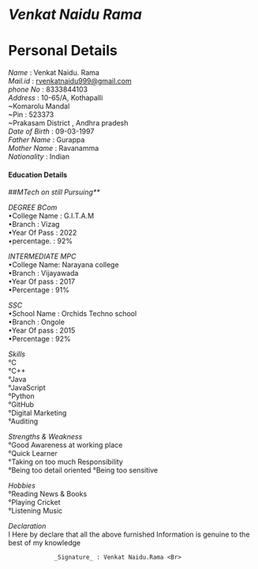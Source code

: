 # _Venkat Naidu Rama_
# Personal Details
 _Name_    : Venkat Naidu. Rama <Br>
 _Mail.id_ : rvenkatnaidu999@gmail.com <Br>
 _phone No_ : 8333844103 <Br>
 _Address_ : 10-65/A, Kothapalli <Br>
                   ~Komarolu Mandal <Br>
                   ~Pin : 523373 <Br>
            ~Prakasam District , Andhra pradesh <Br>
_Date of Birth_ : 09-03-1997 <Br>
_Father Name_ : Gurappa <Br>
_Mother Name_ : Ravanamma <Br>
_Nationality_ : Indian <Br>
  #### Education Details
 ##_MTech on still Pursuing**_ <Br>

_DEGREE_ _BCom_ <Br>
  •College Name : G.I.T.A.M <Br>
  •Branch       : Vizag <Br>
  •Year Of Pass : 2022 <Br>
  •percentage.  : 92%
  
_INTERMEDIATE_ _MPC_<Br>
 •College Name: Narayana college <Br>
 •Branch       : Vijayawada <Br>
 •Year Of pass : 2017 <Br>
 •Percentage   : 91% 

_SSC_ <Br>
•School Name : Orchids Techno school <Br>
•Branch : Ongole <Br>
•Year Of pass : 2015 <Br>
•Percentage : 92%

_Skills_ <Br>
°C <Br>
°C++ <Br>
°Java <Br>
°JavaScript <Br>
°Python <Br>
°GitHub <Br>
°Digital Marketing <Br>
°Auditing <Br>


_Strengths & Weakness_ <Br>
°Good Awareness at working place <Br>
°Quick Learner <Br>
°Taking on too much Responsibility <Br>
°Being too detail oriented
°Being too sensitive

_Hobbies_ <Br>
°Reading News & Books <Br>
°Playing Cricket <Br>
°Listening Music <Br>

_Declaration_ <Br>
 I Here by declare that all the above furnished
Information is genuine to the best of my knowledge 




                 _Signature_ : Venkat Naidu.Rama <Br>
